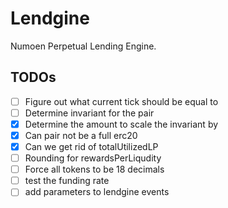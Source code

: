 # Lendgine

Numoen Perpetual Lending Engine.

## TODOs

- [ ] Figure out what current tick should be equal to
- [ ] Determine invariant for the pair
- [x] Determine the amount to scale the invariant by
- [x] Can pair not be a full erc20
- [x] Can we get rid of totalUtilizedLP
- [ ] Rounding for rewardsPerLiqudity
- [ ] Force all tokens to be 18 decimals
- [ ] test the funding rate
- [ ] add parameters to lendgine events
